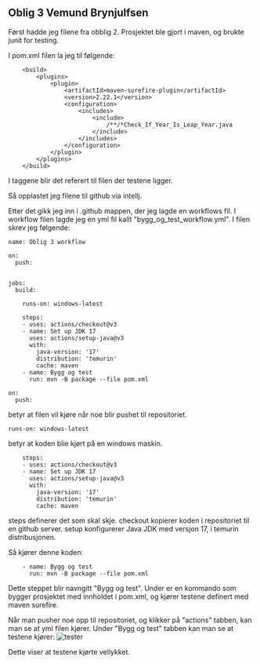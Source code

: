 ## Oblig 3 Vemund Brynjulfsen ##


Først hadde jeg filene fra obblig 2.
Prosjektet ble gjort i maven, og brukte junit for testing.

I pom.xml filen la jeg til følgende:
```
    <build>
        <plugins>
            <plugin>
                <artifactId>maven-surefire-plugin</artifactId>
                <version>2.22.1</version>
                <configuration>
                    <includes>
                        <include>
                            /**/*Check_If_Year_Is_Leap_Year.java
                        </include>
                    </includes>
                </configuration>
            </plugin>
        </plugins>
    </build>
```

I taggene blir det referert til filen der testene ligger.

Så opplastet jeg filene til github via intellj.

Etter det gikk jeg inn i .github mappen, der jeg lagde en workflows fil.
I workflow filen lagde jeg en yml fil kallt "bygg_og_test_workflow.yml".
I filen skrev jeg følgende:
```
name: Oblig 3 workflow

on:
  push:


jobs:
  build:

    runs-on: windows-latest

    steps:
    - uses: actions/checkout@v3
    - name: Set up JDK 17
      uses: actions/setup-java@v3
      with:
        java-version: '17'
        distribution: 'temurin'
        cache: maven
    - name: Bygg og test
      run: mvn -B package --file pom.xml
```


```
on:
  push:
```
betyr at filen vil kjøre når noe blir pushet til repositoriet.

```
runs-on: windows-latest
```
betyr at koden blie kjørt på en windows maskin.

```
    steps:
    - uses: actions/checkout@v3
    - name: Set up JDK 17
      uses: actions/setup-java@v3
      with:
        java-version: '17'
        distribution: 'temurin'
        cache: maven
```

steps definerer det som skal skje.
checkout kopierer koden i repositoriet til en github server.
setup konfigurerer Java JDK med versjon 17, i temurin distribusjonen.

Så kjører denne koden:
```
    - name: Bygg og test
      run: mvn -B package --file pom.xml
```
Dette steppet blir navngitt "Bygg og test".
Under er en kommando som bygger prosjektet med innholdet i pom.xml,
og kjører testene definert med maven surefire.


Når man pusher noe opp til repositoriet, og klikker på "actions" tabben,
kan man se at yml filen kjører.
Under "Bygg og test" tabben kan man se at testene kjører:
![tester](https://user-images.githubusercontent.com/112019109/197818163-5360125a-e5c7-4aed-94c8-6cd6b17b8c8b.png)

Dette viser at testene kjørte vellykket.






